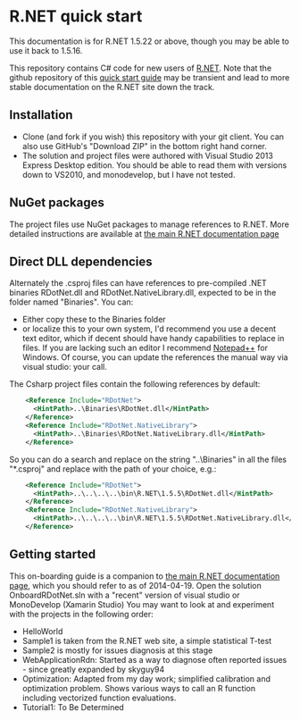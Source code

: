 R.NET quick start
==================

This documentation is for R.NET 1.5.22 or above, though you may be able to use it back to 1.5.16.

This repository contains C# code for new users of [R.NET](http://rdotnet.codeplex.com). Note that the github repository of this [quick start guide](https://github.com/jmp75/rdotnet-onboarding) may be transient and lead to more stable documentation on the R.NET site down the track.

Installation
-------------

* Clone (and fork if you wish) this repository with your git client. You can also use GitHub's "Download ZIP" in the bottom right hand corner.
* The solution and project files were authored with Visual Studio 2013 Express Desktop edition. You should be able to read them with versions down to VS2010, and monodevelop, but I have not tested.

## NuGet packages

The project files use NuGet packages to manage references to R.NET. More detailed instructions are available at [the main R.NET documentation page](https://rdotnet.codeplex.com/documentation) 

## Direct DLL dependencies

Alternately the .csproj files can have references to pre-compiled .NET binaries RDotNet.dll and RDotNet.NativeLibrary.dll, expected to be in the folder named "Binaries". You can:
* Either copy these to the Binaries folder
* or localize this to your own system, I'd recommend you use a decent text editor, which if decent should have handy capabilities to replace in files. If you are lacking such an editor I recommend [Notepad++](http://notepad-plus-plus.org) for Windows. Of course, you can update the references the manual way via visual studio: your call.

The Csharp project files contain the following references by default:
```xml
    <Reference Include="RDotNet">
      <HintPath>..\Binaries\RDotNet.dll</HintPath>
    </Reference>
    <Reference Include="RDotNet.NativeLibrary">
      <HintPath>..\Binaries\RDotNet.NativeLibrary.dll</HintPath>
    </Reference>
```

So you can do a search and replace on the string "..\Binaries" in all the files "*.csproj" and replace with the path of your choice, e.g.:
```xml
    <Reference Include="RDotNet">
      <HintPath>..\..\..\..\bin\R.NET\1.5.5\RDotNet.dll</HintPath>
    </Reference>
    <Reference Include="RDotNet.NativeLibrary">
      <HintPath>..\..\..\..\bin\R.NET\1.5.5\RDotNet.NativeLibrary.dll</HintPath>
    </Reference>
```

Getting started
-------------

This on-boarding guide is a companion to [the main R.NET documentation page](https://rdotnet.codeplex.com/documentation), which you should refer to as of 2014-04-19.
Open the solution OnboardRDotNet.sln with a "recent" version of visual studio or MonoDevelop (Xamarin Studio)
You may want to look at and experiment with the projects in the following order:
* HelloWorld
* Sample1 is taken from the R.NET web site, a simple statistical T-test
* Sample2 is mostly for issues diagnosis at this stage
* WebApplicationRdn: Started as a way to diagnose often reported issues - since greatly expanded by skyguy94
* Optimization: Adapted from my day work; simplified calibration and optimization problem. Shows various ways to call an R function including vectorized function evaluations.
* Tutorial1: To Be Determined
